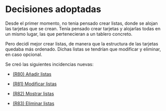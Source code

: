 # Decisiones adoptadas


Desde el primer momento, no tenia pensado crear listas, donde se alojan las tarjetas que se crean. Tenía pensado crear tarjetas y alojarlas todas en un mismo lugar, las que pertenecieran a un tablero concreto.

Pero decidí mejor crear listas, de manera que la estructura de las tarjetas quedaba más ordenado. Dichas listas se tendrían que modificar y eliminar, en caso opcional.

Se creó las siguientes incidencias nuevas:

- [(R80) Añadir listas](https://github.com/oscar490/miespacio/issues/113)

- [(R81) Modificar listas](https://github.com/oscar490/miespacio/issues/114)

- [(R82) Mostrar listas](https://github.com/oscar490/miespacio/issues/116)

- [(R83) Eliminar listas](https://github.com/oscar490/miespacio/issues/115)
